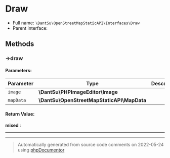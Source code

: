 
# Draw





* Full name: `\DantSu\OpenStreetMapStaticAPI\Interfaces\Draw`
* Parent interface: [](../../../../classes.md)



## Methods

### ->draw










#### Parameters:

| Parameter | Type | Description |
|-----------|------|-------------|
| `image` | **\DantSu\PHPImageEditor\Image** |  |
| `mapData` | **\DantSu\OpenStreetMapStaticAPI\MapData** |  |


#### Return Value:

 **mixed** : 



---


---
> Automatically generated from source code comments on 2022-05-24 using [phpDocumentor](http://www.phpdoc.org/)
